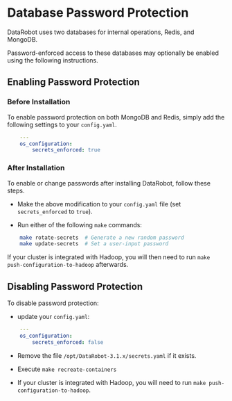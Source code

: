 # Database Password Protection

DataRobot uses two databases for internal operations, Redis, and MongoDB.

Password-enforced access to these databases may optionally be enabled using the following instructions.

## Enabling Password Protection

### Before Installation

To enable password protection on both MongoDB and Redis, simply add the following settings to your `config.yaml`.

```yaml
    ---
    os_configuration:
        secrets_enforced: true
```

### After Installation

To enable or change passwords after installing DataRobot, follow these steps.

* Make the above modification to your `config.yaml` file (set `secrets_enforced` to `true`).

* Run either of the following `make` commands:

```bash
    make rotate-secrets  # Generate a new random password
    make update-secrets  # Set a user-input password
```

If your cluster is integrated with Hadoop, you will then need to run `make push-configuration-to-hadoop` afterwards.

## Disabling Password Protection

To disable password protection:

* update your `config.yaml`:
```yaml
    ---
    os_configuration:
        secrets_enforced: false
```

* Remove the file `/opt/DataRobot-3.1.x/secrets.yaml` if it exists.

* Execute `make recreate-containers`

* If your cluster is integrated with Hadoop, you will need to run `make push-configuration-to-hadoop`.
